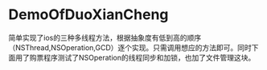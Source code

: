 # DemoOfDuoXianCheng
简单实现了ios的三种多线程方法，根据抽象度有低到高的顺序（NSThread,NSOperation,GCD）逐个实现。只需调用想应的方法即可。同时下面用了购票程序测试了NSOperation的线程同步和加锁，也加了文件管理这块。
